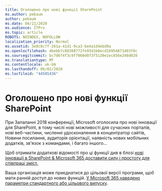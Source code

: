 ```yaml
---
title: Оголошено про нові функції SharePoint
ms.author: pebaum
author: pebaum
ms.date: 04/21/2020
ms.audience: ITPro
ms.topic: article
ROBOTS: NOINDEX, NOFOLLOW
localization_priority: Normal
ms.assetid: 3e0c8c7f-261a-41d1-9ca3-be4a1d4ebd9a
ms.openlocfilehash: 4bebb7c88308772fe93d1b8ecd16954871d03f8c
ms.sourcegitcommit: bc7d6f4f3c9f7060d073f5130e1ec856e248d020
ms.translationtype: MT
ms.contentlocale: uk-UA
ms.lasthandoff: 06/02/2020
ms.locfileid: "44505436"
---
```

# <a name="sharepoint-new-features-announced"></a>Оголошено про нові функції SharePoint

При Запаланні 2018 конференції, Microsoft оголосила про нові інновації для SharePoint, в тому числі нові можливості для сучасних порталів, нові веб-частини, численні удосконалення в концентратор сайтів, Новини посилання, аудиторія орієнтації, наявність нових мобільних додатків, зв'язок з командами, і багато іншого...
  
Щоб отримати додаткові відомості про ці функції див в блозі [нові інновації в SharePoint &amp; Microsoft 365 доставити силу і простоту для співпраці зміст.](https://go.microsoft.com/fwlink/?linkid=2026502)
  
Ваша організація може приєднатися до цільової версії програми, щоб мати ранній доступ до нових функцій. [У Microsoft 365 наведено параметри стандартного або цільового випуску](https://docs.microsoft.com/microsoft-365/admin/manage/release-options-in-office-365).
